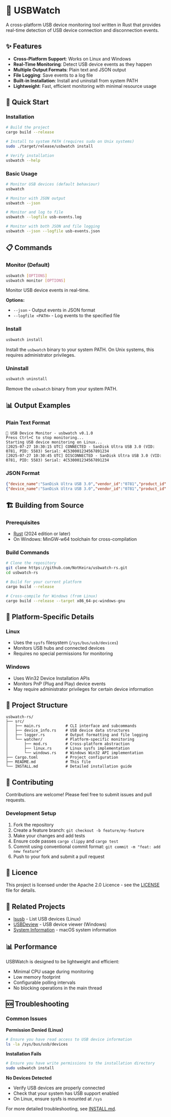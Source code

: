 # 🔌 USBWatch

A cross-platform USB device monitoring tool written in Rust that provides real-time detection of USB device connection and disconnection events.

## ✨ Features

- **Cross-Platform Support**: Works on Linux and Windows
- **Real-Time Monitoring**: Detect USB device events as they happen
- **Multiple Output Formats**: Plain text and JSON output
- **File Logging**: Save events to a log file
- **Built-in Installation**: Install and uninstall from system PATH
- **Lightweight**: Fast, efficient monitoring with minimal resource usage

## 🚀 Quick Start

### Installation

```bash
# Build the project
cargo build --release

# Install to system PATH (requires sudo on Unix systems)
sudo ./target/release/usbwatch install

# Verify installation
usbwatch --help
```

### Basic Usage

```bash
# Monitor USB devices (default behaviour)
usbwatch

# Monitor with JSON output
usbwatch --json

# Monitor and log to file
usbwatch --logfile usb-events.log

# Monitor with both JSON and file logging
usbwatch --json --logfile usb-events.json
```

## 📋 Commands

### Monitor (Default)

```bash
usbwatch [OPTIONS]
usbwatch monitor [OPTIONS]
```

Monitor USB device events in real-time.

**Options:**

- `--json` - Output events in JSON format
- `--logfile <PATH>` - Log events to the specified file

### Install

```bash
usbwatch install
```

Install the `usbwatch` binary to your system PATH. On Unix systems, this requires administrator privileges.

### Uninstall

```bash
usbwatch uninstall
```

Remove the `usbwatch` binary from your system PATH.

## 📊 Output Examples

### Plain Text Format

```
🔌 USB Device Monitor - usbwatch v0.1.0
Press Ctrl+C to stop monitoring...
Starting USB device monitoring on Linux...
[2025-07-27 10:30:15 UTC] CONNECTED - SanDisk Ultra USB 3.0 (VID: 0781, PID: 5583) Serial: 4C530001234567891234
[2025-07-27 10:30:45 UTC] DISCONNECTED - SanDisk Ultra USB 3.0 (VID: 0781, PID: 5583) Serial: 4C530001234567891234
```

### JSON Format

```json
{"device_name":"SanDisk Ultra USB 3.0","vendor_id":"0781","product_id":"5583","serial_number":"4C530001234567891234","timestamp":"2025-07-27T10:30:15.123456789Z","event_type":"Connected"}
{"device_name":"SanDisk Ultra USB 3.0","vendor_id":"0781","product_id":"5583","serial_number":"4C530001234567891234","timestamp":"2025-07-27T10:30:45.987654321Z","event_type":"Disconnected"}
```

## 🏗️ Building from Source

### Prerequisites

- [Rust](https://rustup.rs/) (2024 edition or later)
- On Windows: MinGW-w64 toolchain for cross-compilation

### Build Commands

```bash
# Clone the repository
git clone https://github.com/NotKeira/usbwatch-rs.git
cd usbwatch-rs

# Build for your current platform
cargo build --release

# Cross-compile for Windows (from Linux)
cargo build --release --target x86_64-pc-windows-gnu
```

## 🔧 Platform-Specific Details

### Linux

- Uses the `sysfs` filesystem (`/sys/bus/usb/devices`)
- Monitors USB hubs and connected devices
- Requires no special permissions for monitoring

### Windows

- Uses Win32 Device Installation APIs
- Monitors PnP (Plug and Play) device events
- May require administrator privileges for certain device information

## 📂 Project Structure

```
usbwatch-rs/
├── src/
│   ├── main.rs           # CLI interface and subcommands
│   ├── device_info.rs    # USB device data structures
│   ├── logger.rs         # Output formatting and file logging
│   └── watcher/          # Platform-specific monitoring
│       ├── mod.rs        # Cross-platform abstraction
│       ├── linux.rs      # Linux sysfs implementation
│       └── windows.rs    # Windows Win32 API implementation
├── Cargo.toml            # Project configuration
├── README.md             # This file
└── INSTALL.md            # Detailed installation guide
```

## 🤝 Contributing

Contributions are welcome! Please feel free to submit issues and pull requests.

### Development Setup

1. Fork the repository
2. Create a feature branch: `git checkout -b feature/my-feature`
3. Make your changes and add tests
4. Ensure code passes `cargo clippy` and `cargo test`
5. Commit using conventional commit format: `git commit -m "feat: add new feature"`
6. Push to your fork and submit a pull request

## 📄 Licence

This project is licensed under the Apache 2.0 Licence - see the [LICENSE](LICENSE) file for details.

## 🔗 Related Projects

- [lsusb](https://linux.die.net/man/8/lsusb) - List USB devices (Linux)
- [USBDeview](https://www.nirsoft.net/utils/usb_devices_view.html) - USB device viewer (Windows)
- [System Information](https://support.apple.com/en-gb/guide/system-information/welcome/mac) - macOS system information

## 📊 Performance

USBWatch is designed to be lightweight and efficient:

- Minimal CPU usage during monitoring
- Low memory footprint
- Configurable polling intervals
- No blocking operations in the main thread

## 🆘 Troubleshooting

### Common Issues

**Permission Denied (Linux)**

```bash
# Ensure you have read access to USB device information
ls -la /sys/bus/usb/devices
```

**Installation Fails**

```bash
# Ensure you have write permissions to the installation directory
sudo usbwatch install
```

**No Devices Detected**

- Verify USB devices are properly connected
- Check that your system has USB support enabled
- On Linux, ensure sysfs is mounted at `/sys`

For more detailed troubleshooting, see [INSTALL.md](INSTALL.md).
